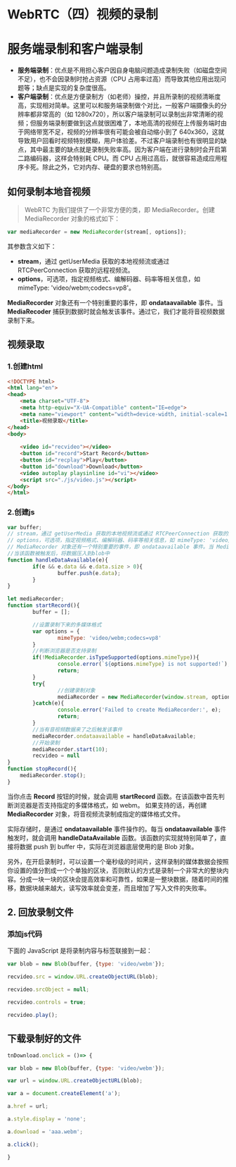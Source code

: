# WebRTC（四）视频的录制

# 服务端录制和客户端录制

- **服务端录制**：优点是不用担心客户因自身电脑问题造成录制失败（如磁盘空间不足），也不会因录制时抢占资源（CPU 占用率过高）而导致其他应用出现问题等；缺点是实现的复杂度很高。
- **客户端录制**：优点是方便录制方（如老师）操控，并且所录制的视频清晰度高，实现相对简单。这里可以和服务端录制做个对比，一般客户端摄像头的分辨率都非常高的（如 1280x720），所以客户端录制可以录制出非常清晰的视频；但服务端录制要做到这点就很困难了，本地高清的视频在上传服务端时由于网络带宽不足，视频的分辨率很有可能会被自动缩小到了 640x360，这就导致用户回看时视频特别模糊，用户体验差。不过客户端录制也有很明显的缺点，其中最主要的缺点就是录制失败率高。因为客户端在进行录制时会开启第二路编码器，这样会特别耗 CPU。而 CPU 占用过高后，就很容易造成应用程序卡死。除此之外，它对内存、硬盘的要求也特别高。

## 如何录制本地音视频

> WebRTC 为我们提供了一个非常方便的类，即 MediaRecorder。创建 MediaRecorder 对象的格式如下：

```javascript
var mediaRecorder = new MediaRecorder(stream[, options]);
```

其参数含义如下：

- **stream**，通过 getUserMedia 获取的本地视频流或通过 RTCPeerConnection 获取的远程视频流。
- **options**，可选项，指定视频格式、编解码器、码率等相关信息，如 mimeType: 'video/webm;codecs=vp8'。

**MediaRecorder** 对象还有一个特别重要的事件，即 **ondataavailable** 事件。当 **MediaRecoder** 捕获到数据时就会触发该事件。通过它，我们才能将音视频数据录制下来。

## 视频录取

### 1.创建html

```html
<!DOCTYPE html>
<html lang="en">
<head>
    <meta charset="UTF-8">
    <meta http-equiv="X-UA-Compatible" content="IE=edge">
    <meta name="viewport" content="width=device-width, initial-scale=1.0">
    <title>视频录取</title>
</head>
<body>
    
    <video id="recvideo"></video>
    <button id="record">Start Record</button>
    <button id="recplay">Play</button>
    <button id="download">Download</button>
    <video autoplay playsinline id="vi"></video>
    <script src="./js/video.js"></script>
</body>
</html>
```

### 2.创建js

```javascript
var buffer;
// stream，通过 getUserMedia 获取的本地视频流或通过 RTCPeerConnection 获取的远程视频流。
// options，可选项，指定视频格式、编解码器、码率等相关信息，如 mimeType: 'video/webm;codecs=vp8'。
// MediaRecorder 对象还有一个特别重要的事件，即 ondataavailable 事件。当 MediaRecoder 捕获到数据时就会触发该事件。通过它，我们才能将音视频数据录制下来。
//当该函数被触发后，将数据压入到blob中
function handleDataAvailable(e){
        if(e && e.data && e.data.size > 0){
                buffer.push(e.data);
        }
}

let mediaRecorder;
function startRecord(){
        buffer = [];

        //设置录制下来的多媒体格式 
        var options = {
                mimeType: 'video/webm;codecs=vp8'
        }
        //判断浏览器是否支持录制
        if(!MediaRecorder.isTypeSupported(options.mimeType)){
                console.error(`${options.mimeType} is not supported!`);
                return;
        }
        try{
                //创建录制对象
                mediaRecorder = new MediaRecorder(window.stream, options);
        }catch(e){
                console.error('Failed to create MediaRecorder:', e);
                return;
        }
        //当有音视频数据来了之后触发该事件
        mediaRecorder.ondataavailable = handleDataAvailable;
        //开始录制
        mediaRecorder.start(10);
        recvideo = null
}
function stopRecord(){
	mediaRecorder.stop();
}
```

当你点击 **Record** 按钮的时候，就会调用 **startRecord** 函数。在该函数中首先判断浏览器是否支持指定的多媒体格式，如 webm。 如果支持的话，再创建 **MediaRecorder** 对象，将音视频流录制成指定的媒体格式文件。

实际存储时，是通过 **ondataavailable** 事件操作的。每当 **ondataavailable** 事件触发时，就会调用 **handleDataAvailable** 函数。该函数的实现就特别简单了，直接将数据 push 到 buffer 中，实际在浏览器底层使用的是 Blob 对象。

另外，在开启录制时，可以设置一个毫秒级的时间片，这样录制的媒体数据会按照你设置的值分割成一个个单独的区块，否则默认的方式是录制一个非常大的整块内容。分成一块一块的区块会提高效率和可靠性，如果是一整块数据，随着时间的推移，数据块越来越大，读写效率就会变差，而且增加了写入文件的失败率。

## 2. 回放录制文件

### 添加js代码

下面的 JavaScript 是将录制内容与标签联接到一起：

```javascript
var blob = new Blob(buffer, {type: 'video/webm'});

recvideo.src = window.URL.createObjectURL(blob);

recvideo.srcObject = null;

recvideo.controls = true;

recvideo.play();
```

## 下载录制好的文件

```javascript
tnDownload.onclick = ()=> {

var blob = new Blob(buffer, {type: 'video/webm'});

var url = window.URL.createObjectURL(blob);

var a = document.createElement('a');

a.href = url;

a.style.display = 'none';

a.download = 'aaa.webm';

a.click();

}
```

